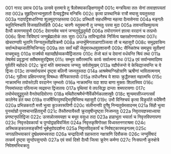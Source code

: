 001	नारद उवाच
001a	उत्सवे वृत्तमात्रे तु त्रैलोक्याकाङ्क्षिणावुभौ
001c	मन्त्रयित्वा ततः सेनां तावाज्ञापयतां तदा
002a	सुहृद्भिरभ्यनुज्ञातौ दैत्यवृद्धैश्च मन्त्रिभिः
002c	कृत्वा प्रास्थानिकं रात्रौ मघासु ययतुस्तदा
003a	गदापट्टिशधारिण्या शूलमुद्गरहस्तया
003c	प्रस्थितौ सहधर्मिण्या महत्या दैत्यसेनया
004a	मङ्गलैः स्तुतिभिश्चापि विजयप्रतिसंहितैः
004c	चारणैः स्तूयमानौ तु जग्मतुः परया मुदा
005a	तावन्तरिक्षमुत्पत्य दैत्यौ कामगमावुभौ
005c	देवानामेव भवनं जग्मतुर्युद्धदुर्मदौ
006a	तयोरागमनं ज्ञात्वा वरदानं च तत्प्रभोः
006c	हित्वा त्रिविष्टपं जग्मुर्ब्रह्मलोकं ततः सुराः
007a	ताविन्द्रलोकं निर्जित्य यक्षरक्षोगणांस्तथा
007c	खेचराण्यपि भूतानि जिग्यतुस्तीव्रविक्रमौ
008a	अन्तर्भूमिगतान्नागाञ्जित्वा तौ च महासुरौ
008c	समुद्रवासिनः सर्वान्म्लेच्छजातीन्विजिग्यतुः
009a	ततः सर्वां महीं जेतुमारब्धावुग्रशासनौ
009c	सैनिकांश्च समाहूय सुतीक्ष्णां वाचमूचतुः
010a	राजर्षयो महायज्ञैर्हव्यकव्यैर्द्विजातयः
010c	तेजो बलं च देवानां वर्धयन्ति श्रियं तथा
011a	तेषामेवं प्रवृद्धानां सर्वेषामसुरद्विषाम्
011c	सम्भूय सर्वैरस्माभिः कार्यः सर्वात्मना वधः
012a	एवं सर्वान्समादिश्य पूर्वतीरे महोदधेः
012c	क्रूरां मतिं समास्थाय जग्मतुः सर्वतोमुखम्
013a	यज्ञैर्यजन्ते ये केचिद्याजयन्ति च ये द्विजाः
013c	तान्सर्वान्प्रसभं दृष्ट्वा बलिनौ जघ्नतुस्तदा
014a	आश्रमेष्वग्निहोत्राणि ऋषीणां भावितात्मनाम्
014c	गृहीत्वा प्रक्षिपन्त्यप्सु विश्रब्धाः सैनिकास्तयोः
015a	तपोधनैश्च ये शापाः क्रुद्धैरुक्ता महात्मभिः
015c	नाक्रामन्ति तयोस्तेऽपि वरदानेन जृम्भतोः
016a	नाक्रामन्ति यदा शापा बाणा मुक्ताः शिलास्विव
016c	नियमांस्तदा परित्यज्य व्यद्रवन्त द्विजातयः
017a	पृथिव्यां ये तपःसिद्धा दान्ताः शमपरायणाः
017c	तयोर्भयाद्दुद्रुवुस्ते वैनतेयादिवोरगाः
018a	मथितैराश्रमैर्भग्नैर्विकीर्णकलशस्रुवैः
018c	शून्यमासीज्जगत्सर्वं कालेनेव हतं यथा
019a	राजर्षिभिरदृश्यद्भिरृषिभिश्च महासुरौ
019c	उभौ विनिश्चयं कृत्वा विकुर्वाते वधैषिणौ
020a	प्रभिन्नकरटौ मत्तौ भूत्वा कुञ्जररूपिणौ
020c	संलीनानपि दुर्गेषु निन्यतुर्यमसादनम्
021a	सिंहौ भूत्वा पुनर्व्याघ्रौ पुनश्चान्तर्हितावुभौ
021c	तैस्तैरुपायैस्तौ क्रूरावृषीन्दृष्ट्वा निजघ्नतुः
022a	निवृत्तयज्ञस्वाध्याया प्रणष्टनृपतिद्विजा
022c	उत्सन्नोत्सवयज्ञा च बभूव वसुधा तदा
023a	हाहाभूता भयार्ता च निवृत्तविपणापणा
023c	निवृत्तदेवकार्या च पुण्योद्वाहविवर्जिता
024a	निवृत्तकृषिगोरक्षा विध्वस्तनगराश्रमा
024c	अस्थिकङ्कालसङ्कीर्णा भूर्बभूवोग्रदर्शना
025a	निवृत्तपितृकार्यं च निर्वषट्कारमङ्गलम्
025c	जगत्प्रतिभयाकारं दुष्प्रेक्ष्यमभवत्तदा
026a	चन्द्रादित्यौ ग्रहास्तारा नक्षत्राणि दिवौकसः
026c	जग्मुर्विषादं तत्कर्म दृष्ट्वा सुन्दोपसुन्दयोः
027a	एवं सर्वा दिशो दैत्यौ जित्वा क्रूरेण कर्मणा
027c	निःसपत्नौ कुरुक्षेत्रे निवेशमभिचक्रतुः
